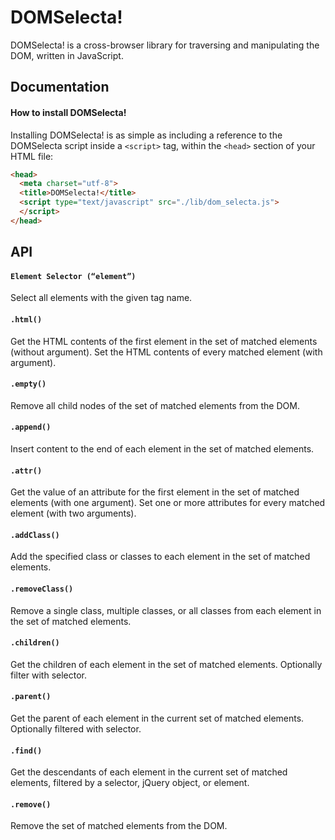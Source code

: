 # DOMSelecta!
DOMSelecta! is a cross-browser library for traversing and manipulating the DOM, written in JavaScript.

## Documentation

#### How to install DOMSelecta!
Installing DOMSelecta! is as simple as including a reference to the DOMSelecta script inside a ``` <script> ``` tag, within the ``` <head> ``` section of your HTML file:

``` HTML
<head>
  <meta charset="utf-8">
  <title>DOMSelecta!</title>
  <script type="text/javascript" src="./lib/dom_selecta.js">
  </script>
</head>
```


## API

#### ```Element Selector (“element”)```


Select all elements with the given tag name.

#### ``` .html() ```

Get the HTML contents of the first element in the set of matched elements (without argument). Set the HTML contents of every matched element (with argument).

#### ``` .empty() ```

Remove all child nodes of the set of matched elements from the DOM.

#### ``` .append() ```

Insert content to the end of each element in the set of matched elements.

#### ``` .attr() ```

Get the value of an attribute for the first element in the set of matched elements (with one argument). Set one or more attributes for every matched element (with two arguments).

#### ``` .addClass() ```

Add the specified class or classes to each element in the set of matched elements.

#### ``` .removeClass() ```

Remove a single class, multiple classes, or all classes from each element in the set of matched elements.

#### ``` .children() ```

Get the children of each element in the set of matched elements. Optionally filter with selector.

#### ``` .parent() ```

Get the parent of each element in the current set of matched elements. Optionally filtered with selector.

#### ``` .find() ```

Get the descendants of each element in the current set of matched elements, filtered by a selector, jQuery object, or element.

#### ``` .remove() ```

Remove the set of matched elements from the DOM.
